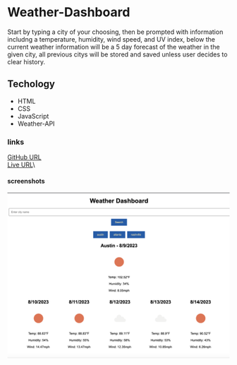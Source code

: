 # Weather-Dashboard
Start by typing a city of your choosing, then be prompted with information includng a temperature, humidity, wind speed, and UV index, below the current weather information will be a 5 day forecast of the weather in the given city, all previous citys will be stored and saved unless user decides to clear history.

## Techology 
* HTML
* CSS
* JavaScript
* Weather-API
### links
[GitHub URL](https://github.com/TylerFarrior91/Weather-Dashborad)\
[Live URL](file:///Users/tylerfarrior/Desktop/Weather%20APP/index.html)\
#### screenshots
![screenshot](<images/Screenshot 2023-08-09 at 8.59.39 PM.png>)